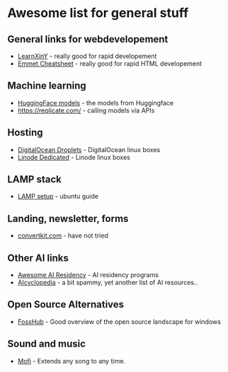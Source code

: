 # Awesome list for general stuff

## General links for webdevelopement
* [LearnXinY](https://learnxinyminutes.com/) - really good for rapid developement
* [Emmet Cheatsheet](https://docs.emmet.io/cheat-sheet/) - really good for rapid HTML developement

## Machine learning
* [HuggingFace models](https://huggingface.co/models) - the models from Huggingface
* https://replicate.com/  - calling models via APIs

## Hosting
* [DigitalOcean Droplets](https://www.digitalocean.com/pricing/droplets) - DigitalOcean linux boxes
* [Linode Dedicated](https://www.linode.com/pricing/) - Linode linux boxes

## LAMP stack
* [LAMP setup](https://help.ubuntu.com/community/ApacheMySQLPHP) - ubuntu guide

## Landing, newsletter, forms
* [convertkit.com](https://convertkit.com/) - have not tried

## Other AI links
* [Awesome AI Residency](https://github.com/dangkhoasdc/awesome-ai-residency) - AI residency programs
* [AIcyclopedia](https://www.aicyclopedia.com/) - a bit spammy, yet another list of AI resources..

## Open Source Alternatives
* [FossHub](https://www.fosshub.com) - Good overview of the open source landscape for windows

## Sound and music
* [Mofi](https://mofi.loud.red/) - Extends any song to any time.
